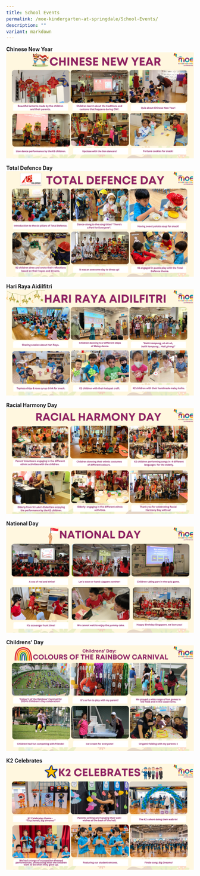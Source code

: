 ```yaml
---
title: School Events
permalink: /moe-kindergarten-at-springdale/School-Events/
description: ""
variant: markdown
---
```

**Chinese New Year**
![](/images/Chinese%20New%20Year.png)

**Total Defence Day**
![](/images/total%20defence%20day.png)

**Hari Raya Aidilfitri**
![](/images/hari%20raya.png)

**Racial Harmony Day**
![](/images/RHD_2025.png)

**National Day**
![](/images/ND2024.png)

**Childrens' Day**
![](/images/CD2024.png)

**K2 Celebrates**
![](/images/School_Website_Template__School_Events___1_.png)